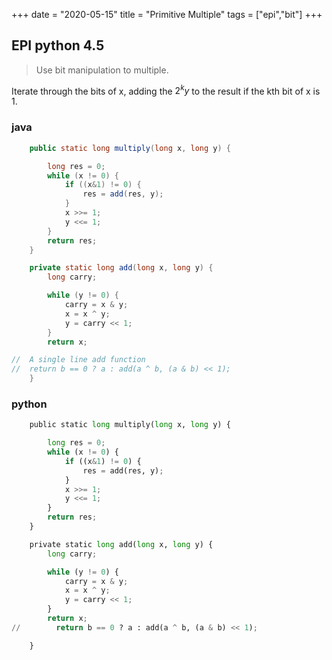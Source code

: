 +++ 
date = "2020-05-15"
title = "Primitive Multiple"
tags = ["epi","bit"]
+++

## EPI python 4.5
> Use bit manipulation to multiple.

Iterate through the bits of x, adding the $2^ky$ to the result if the kth bit of x is 1.

### java

```java
    public static long multiply(long x, long y) {

        long res = 0;
        while (x != 0) {
            if ((x&1) != 0) {
                res = add(res, y);
            }
            x >>= 1;
            y <<= 1;
        }
        return res;
    }

    private static long add(long x, long y) {
        long carry;

        while (y != 0) {
            carry = x & y;
            x = x ^ y;
            y = carry << 1;
        }
        return x;

//  A single line add function
//  return b == 0 ? a : add(a ^ b, (a & b) << 1);
    }

```

### python
```python
    public static long multiply(long x, long y) {

        long res = 0;
        while (x != 0) {
            if ((x&1) != 0) {
                res = add(res, y);
            }
            x >>= 1;
            y <<= 1;
        }
        return res;
    }

    private static long add(long x, long y) {
        long carry;

        while (y != 0) {
            carry = x & y;
            x = x ^ y;
            y = carry << 1;
        }
        return x;
//        return b == 0 ? a : add(a ^ b, (a & b) << 1);

    }
```
